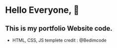 # Hello Everyone, 👋
## This is my portfolio Website code.
- HTML, CSS, JS
templete credit : @Bedimcode
